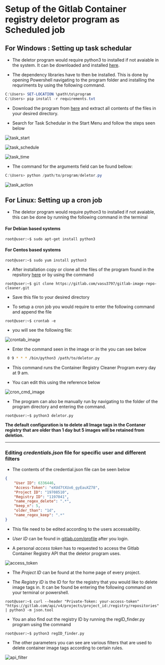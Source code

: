 # Setup of the Gitlab Container registry deletor program as Scheduled job

## For Windows : Setting up task schedular
 - The deletor program would require python3 to installed if not avaiable in the system. It can be downloaded and installed [here](https://www.python.org/downloads/). 

 - The dependency libraries have to then be installed. This is done by opening Powershell navigating to the program folder and installing the requriments by using the following command. 

 ```powershell
 C:\Users> SET-LOCATION \path\to\program
 C:\Users> pip install -r requirements.txt
 ```

 - Download the program from [here](https://gitlab.com/vasu3797/gitlab-image-repo-cleaner) and extract all contents of the files in your desired directory. 

 - Search for Task Schedular in the Start Menu and follow the steps seen below

 ![task_start](https://github.com/Vasu77df/GitLab-Container-Repo-Cleaner/blob/master/images/task_start.png)

![task_schedule](https://github.com/Vasu77df/GitLab-Container-Repo-Cleaner/blob/master/images/task_schedule.png)

![task_time](https://github.com/Vasu77df/GitLab-Container-Repo-Cleaner/blob/master/images/task_date.png)

- The command for the arguments field can be found bellow:

```powershell
C:\Users> python /path/to/program/deletor.py
```
![task_action](https://github.com/Vasu77df/GitLab-Container-Repo-Cleaner/blob/master/images/task_cmd.png)


## For Linux: Setting up a cron job
 
 - The deletor program would require python3 to installed if not avaiable, this can be done by running the following command in the terminal

#### For Debian based systems
 ```console 
 root@user:~$ sudo apt-get install python3
 ```

#### For Centos based systems 
```console 
root@user:~$ sudo yum install python3
```
- After installation copy or clone all the files of the program found in the repsitory [here](https://gitlab.com/vasu3797/gitlab-image-repo-cleaner) or by using the command 

```console
root@user:~$ git clone https://gitlab.com/vasu3797/gitlab-image-repo-cleaner.git
```
- Save this file to your desired directory

- To setup a cron job you would require to enter the following command and append the file 

```console
root@user:~$ crontab -e 
```

- you will see the following file:

![crontab_image](https://github.com/Vasu77df/GitLab-Container-Repo-Cleaner/blob/master/images/crontab_image.png)

- Enter the command seen in the image or in the you can see below

```bash
 0 9 * * * /bin/python3 /path/to/deletor.py
 ```

 - This command runs the Container Registry Cleaner Program every day at 9 am. 

 - You can edit this using the reference below 

 ![cron_cmd_image](https://github.com/Vasu77df/GitLab-Container-Repo-Cleaner/blob/master/images/cron_cmd_image.png)

 - The program can also be manually run by navigating to the folder of the program directory and entering the command.

 ```console
root@user:~$ python3 deletor.py
```

**The default configuration is to delete all Image tags in the Contaner registry that are older than 1 day but 5 images will be retained from deletion.**

---

 ### Editing *credentials.json* file for specific user and different filters

- The contents of the credential.json file can be seen below

```json
{
    "User ID": 6336446,
    "Access-Token": "eXUd7tXUx6_gyEauXZ78",
    "Project ID": "19708510",
    "Registry ID": "1197041",
    "name_regex_delete": ".*", 
    "keep_n": 5,
    "older_than": "1d",
    "name_regex_keep": ".*"
}
```

- This file need to be edited according to the users accessability. 

- *User ID* can be found in [gitlab.com/profile](gitlab.com/profile) after you login. 

- A personal *access token* has to requested to access the Gitlab Container Registry API that the deletor program uses. 

![access_token](https://github.com/Vasu77df/GitLab-Container-Repo-Cleaner/blob/master/images/access-token.png)

- The *Project ID* can be found at the home page of every project.

- The *Registry ID* is the ID for for the registry that you would like to delete image tags in. It can be found be entering the following command on your terminal or powershell.

``` console 
root@user:~$ curl --header "Private-Token: your-access-token" "https://gitlab.com/api/v4/projects/project_id:/registry/repositories" | python3 -m json.tool

```

- You an also find out the registry ID by running the regID_finder.py program using the command 

``` console 
root@user:~$ python3 regID_finder.py
```

- The other parameters you can see are various filters that are used to delete container image tags according to certain rules. 

![api_filter](https://github.com/Vasu77df/GitLab-Container-Repo-Cleaner/blob/master/images/api_filter.png)

